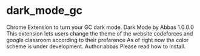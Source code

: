 # dark_mode_gc
Chrome Extension to turn your GC dark mode.
Dark Mode by Abbas
1.0.0.0
This extension lets users change the theme of the website codeforces and google classroom according to their preference
As of right now the color scheme is under development.
Author:abbas
Please read how to install.
